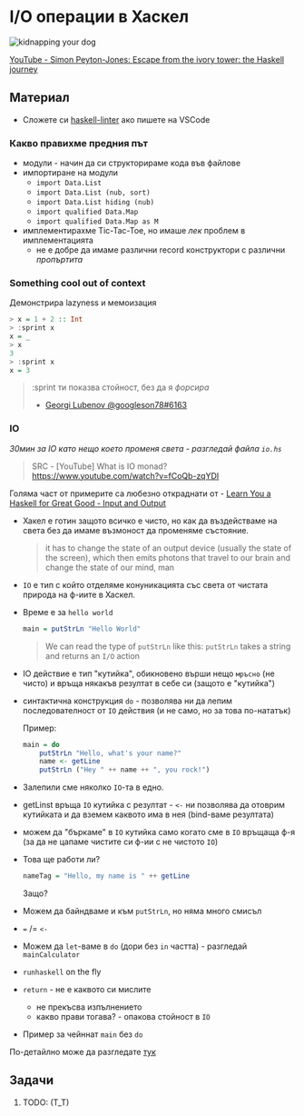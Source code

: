 # I/O операции в Хаскел

![kidnapping your dog](../assets/week-6-haskell-weekly.png)

[YouTube - Simon Peyton-Jones: Escape from the ivory tower: the Haskell journey](https://youtu.be/re96UgMk6GQ?t=1277)

## Материал

- Сложете си [haskell-linter](https://marketplace.visualstudio.com/items?itemName=hoovercj.haskell-linter) ако пишете на VSCode

### Какво правихме предния път

- модули - начин да си структорираме кода във файлове
- импортиране на модули
  - `import Data.List`
  - `import Data.List (nub, sort)`
  - `import Data.List hiding (nub)`
  - `import qualified Data.Map`
  - `import qualified Data.Map as M`
- имплементирахме Tic-Tac-Toe, но имаше _лек_ проблем в имплементацията
  - не е добре да имаме различни record конструктори с различни _пропъртита_

### Something cool out of context

Демонстрира lazyness и мемоизация

```hs
> x = 1 + 2 :: Int
> :sprint x
x = _
> x
3
> :sprint x
x = 3
```

> :sprint ти показва стойност, без да я _форсира_
>
> - [Georgi Lubenov @googleson78#6163](https://github.com/googleson78)

### IO

_30мин за IO като нещо което променя света - разгледай файла `io.hs`_

> SRC - [YouTube] What is IO monad?
> <https://www.youtube.com/watch?v=fCoQb-zqYDI>

Голяма част от примерите са любезно откраднати от - [Learn You a Haskell for Great Good - Input and Output](http://learnyouahaskell.com/input-and-output)

- Хакел е готин защото всичко е чисто, но как да въздействаме на света
  без да имаме възмоност да променяме състояние.

  > it has to change the state of an output device (usually the state of the screen), which then emits photons that travel to our brain and change the state of our mind, man

- `IO` е тип с който отделяме конуникацията със света от чистата природа на ф-иите в Хаскел.

- Време е за `hello world`

  ```hs
  main = putStrLn "Hello World"
  ```

  > We can read the type of `putStrLn` like this: `putStrLn` takes a string and returns an `I/O` action

- IO действие е тип "кутийка", обикновено върши нещо `мръсно` (не чисто) и връща някакъв резултат в себе си (защото е "кутийка")

- синтактична конструкция `do` - позволява ни да лепим последователност от `IO` действия (и не само, но за това по-нататък)

  Пример:

  ```hs
  main = do
      putStrLn "Hello, what's your name?"
      name <- getLine
      putStrLn ("Hey " ++ name ++ ", you rock!")
  ```

- Залепили сме няколко `IO`-та в едно.
- getLinst връща `IO` кутийка с резултат - `<-` ни позволява да отоврим кутийката и да вземем каквото има в нея (bind-ваме резултата)
- можем да "бъркаме" в `IO` кутийка само когато сме в `IO` връщаща ф-я (за да не цапаме чистите си ф-ии с не чистото `IO`)

- Това ще работи ли?

  ```hs
  nameTag = "Hello, my name is " ++ getLine
  ```

  Защо?

- Mожем да байндваме и към `putStrLn`, но няма много смисъл

- `=` /= `<-`

- Можем да `let`-ваме в `do` (дори без `in` частта) - разгледай `mainCalculator`

- `runhaskell` on the fly

- `return` - не е каквото си мислите

  - не прекъсва изпълнението
  - какво прави тогава? - опакова стойност в `IO`

- Пример за чейннат `main` без `do`

По-детайлно може да разгледате [тук](http://learnyouahaskell.com/input-and-output#files-and-streams)

## Задачи

1. TODO: (T_T)

